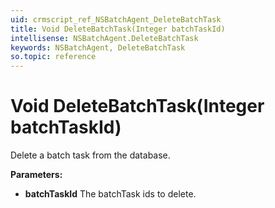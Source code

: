 ```yaml
---
uid: crmscript_ref_NSBatchAgent_DeleteBatchTask
title: Void DeleteBatchTask(Integer batchTaskId)
intellisense: NSBatchAgent.DeleteBatchTask
keywords: NSBatchAgent, DeleteBatchTask
so.topic: reference
---
```


# Void DeleteBatchTask(Integer batchTaskId)

Delete a batch task from the database.

**Parameters:**
 - **batchTaskId** The batchTask ids to delete.
